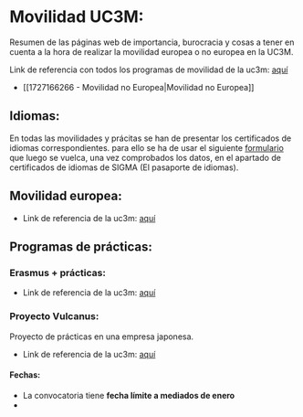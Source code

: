 # Movilidad UC3M: 
Resumen de las páginas web de importancia, burocracia y cosas a tener en cuenta a la hora de realizar la movilidad europea o no europea en la UC3M. 

Link de referencia con todos los programas de movilidad de la uc3m: [aquí](https://www.uc3m.es/ss/Satellite/SecretariaVirtual/es/TextoMixta/1371211195334/)
+ [[1727166266 - Movilidad no Europea|Movilidad no Europea]]

## Idiomas: 
En todas las movilidades y prácitas se han de presentar los certificados de idiomas correspondientes. para ello se ha de usar el siguiente [formulario](https://aplicaciones.uc3m.es/formulario/cert_ofi_idiomas) que luego se vuelca, una vez comprobados los datos, en el apartado de certificados de idiomas de SIGMA (El pasaporte de idiomas).

## Movilidad europea:
+ Link de referencia de la uc3m: [aquí](https://www.uc3m.es/secretaria-virtual/convocatoria-erasmusplus-grado)


## Programas de prácticas: 
### Erasmus + prácticas:
+ Link de referencia de la uc3m: [aquí](https://www.uc3m.es/secretaria-virtual/convocatoria-erasmusplus-practicas)
### Proyecto Vulcanus: 
Proyecto de prácticas en una empresa japonesa.
+ Link de referencia de la uc3m: [aquí](https://www.uc3m.es/ss/Satellite?c=Page&cid=1371222801281&pagename=SecretariaVirtual%2FPage%2FTextoMixta#Vulcanus%C2%A0para%C2%A0Ingenier%C3%ADas&idioma=castellano)
#### Fechas: 
+ La convocatoria tiene **fecha límite a mediados de enero** 
+ 